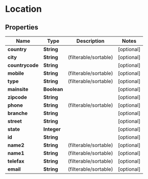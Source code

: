 
# Location

## Properties
Name | Type | Description | Notes
------------ | ------------- | ------------- | -------------
**country** | **String** |  |  [optional]
**city** | **String** |  (filterable/sortable) |  [optional]
**countrycode** | **String** |  |  [optional]
**mobile** | **String** |  (filterable/sortable) |  [optional]
**type** | **String** |  (filterable/sortable) |  [optional]
**mainsite** | **Boolean** |  |  [optional]
**zipcode** | **String** |  |  [optional]
**phone** | **String** |  (filterable/sortable) |  [optional]
**branche** | **String** |  |  [optional]
**street** | **String** |  |  [optional]
**state** | **Integer** |  |  [optional]
**id** | **String** |  |  [optional]
**name2** | **String** |  (filterable/sortable) |  [optional]
**name1** | **String** |  (filterable/sortable) |  [optional]
**telefax** | **String** |  (filterable/sortable) |  [optional]
**email** | **String** |  (filterable/sortable) |  [optional]



